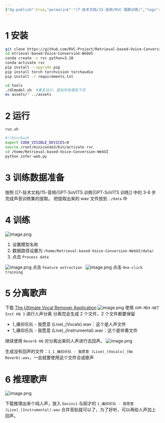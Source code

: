```yaml
---
{"dg-publish":true,"permalink":"/7-技术文档/15-音频/RVC 唱歌训练/","tags":["AI"]}
---
```


# 1 安装

``` bash
git clone https://github.com/RVC-Project/Retrieval-based-Voice-Conversion-WebUI
cd etrieval-based-Voice-Conversion-WebUI
conda create -n rvc python=3.10
conda activate rvc
pip install --upgrade pip
pip install torch torchvision torchaudio
pip install -r requirements.txt

cd tools
./dlmodel.sh  #重复运行，直到所有模型下完
mv assets/* ../assets
```


# 2 运行
`run.sh`

``` bash
#!/bin/bash
export CUDA_VISIBLE_DEVICES=0
source /root/miniconda3/bin/activate rvc
cd /home/Retrieval-based-Voice-Conversion-WebUI
python infer-web.py
```


# 3 训练数据准备

按照 [[7-技术文档/15-音频/GPT-SoVITS 训练\|GPT-SoVITS 训练]] 中的 3-6 步完成声音训练集的提取。
把提取出来的 wav 文件放到 `./data` 中

# 4 训练
![image.png](https://nxl-tuchuang.oss-cn-beijing.aliyuncs.com/202408130846915.png)
1. 设置模型名称
2. 数据路径设置为 `/home/Retrieval-based-Voice-Conversion-WebUI/data/`
3. 点击 `Process data`

![image.png](https://nxl-tuchuang.oss-cn-beijing.aliyuncs.com/202408130847741.png)
点击 `Feature extraction
`
![image.png](https://nxl-tuchuang.oss-cn-beijing.aliyuncs.com/202408130847476.png)
点击 `One-click training`

# 5 分离歌声

下载 [The Ultimate Vocal Remover Application](https://ultimatevocalremover.com/)
![image.png](https://nxl-tuchuang.oss-cn-beijing.aliyuncs.com/202408130858350.png)
使用 `UVR-MDX-NET Inst HQ 3` 进行人声分离
分离完会生成 2 个文件，2 个文件都要保留
- 1_痛仰乐队 - 我愿意 (Live)_(Vocals).wav：这个是人声文件
- 1_痛仰乐队 - 我愿意 (Live)_(Instrumental).wav：这个是伴奏文件

继续使用 `Reverb HQ` 对分离出来的人声进行去回声。
![image.png](https://nxl-tuchuang.oss-cn-beijing.aliyuncs.com/202408130901472.png)

生成没有回声的文件：`1_1_痛仰乐队 - 我愿意 (Live)_(Vocals)_(No Reverb).wav`，一会就要使用这个文件合成歌声

# 6 推理歌声

![image.png](https://nxl-tuchuang.oss-cn-beijing.aliyuncs.com/202408130928249.png)

下载推理出来个纯人声，放入 `Davinci` 与刚才的 `1_痛仰乐队 - 我愿意 (Live)_(Instrumental).wav` 合并音轨就可以了，为了好听，可以再给人声加上回声。